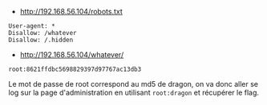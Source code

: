 - http://192.168.56.104/robots.txt
```
User-agent: *
Disallow: /whatever
Disallow: /.hidden
```

- http://192.168.56.104/whatever/
```
root:8621ffdbc5698829397d97767ac13db3
```

Le mot de passe de root correspond au md5 de dragon, on va donc aller se log sur la page d'administration en utilisant `root:dragon` et récupérer le flag.

